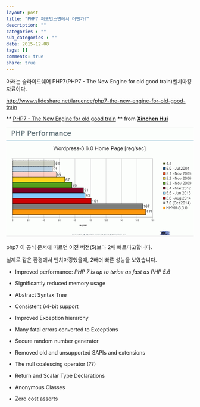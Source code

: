 ```yaml
---
layout: post
title: "PHP7 퍼포먼스면에서 어떤가?"
description: ""
categories : ""
sub_categories : ""
date: 2015-12-08
tags: []
comments: true
share: true
---
```


  

아래는 슬라이드쉐어 PHP7(PHP7 - The New Engine for old good train)벤치마킹 자료이다.

http://www.slideshare.net/laruence/php7-the-new-engine-for-old-good-train

  

  

** [PHP7 - The New Engine for old good train](//www.slideshare.net/laruence/php7-the-new-engine-for-old-good-train) ** from **[Xinchen Hui](//www.slideshare.net/laruence)**

  

  

  

![](/assets/images/posts/416/2543B8505666A9ED0431CA.PNG)

  

php7 이 공식 문서에 따르면 이전 버전(5)보다 2배 빠르다고합니다.

실제로 같은 환경에서 벤치마킹했을때, 2배더 빠른 성능을 보였습니다.

  * Improved performance: _PHP 7 is up to twice as fast as PHP 5.6_

  * Significantly reduced memory usage

  * Abstract Syntax Tree

  * Consistent 64-bit support

  * Improved Exception hierarchy

  * Many fatal errors converted to Exceptions

  * Secure random number generator

  * Removed old and unsupported SAPIs and extensions

  * The null coalescing operator (??)

  * Return and Scalar Type Declarations

  * Anonymous Classes

  * Zero cost asserts

  

  

  

